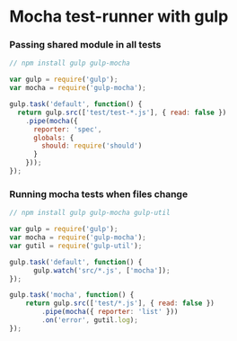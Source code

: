 # Mocha test-runner with gulp

### Passing shared module in all tests

```js
// npm install gulp gulp-mocha

var gulp = require('gulp');
var mocha = require('gulp-mocha');

gulp.task('default', function() {
  return gulp.src(['test/test-*.js'], { read: false })
    .pipe(mocha({
      reporter: 'spec',
      globals: {
        should: require('should')
      }
    }));
});
```

### Running mocha tests when files change

```js
// npm install gulp gulp-mocha gulp-util

var gulp = require('gulp');
var mocha = require('gulp-mocha');
var gutil = require('gulp-util');

gulp.task('default', function() {
      gulp.watch('src/*.js', ['mocha']);
});

gulp.task('mocha', function() {
    return gulp.src(['test/*.js'], { read: false })
        .pipe(mocha({ reporter: 'list' }))
        .on('error', gutil.log);
});
```
